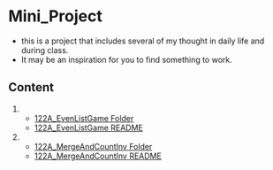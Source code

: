 # Mini_Project

- this is a project that includes several of my thought in daily life and during class.
- It may be an inspiration for you to find something to work.

## Content

1. - [122A_EvenListGame Folder](122A_EvenListGame/)
    - [122A_EvenListGame README](122A_EvenListGame/README.md)
2. - [122A_MergeAndCountInv Folder](122A_MergeAndCountInv/)
    - [122A_MergeAndCountInv README](122A_MergeAndCountInv/README.md)
